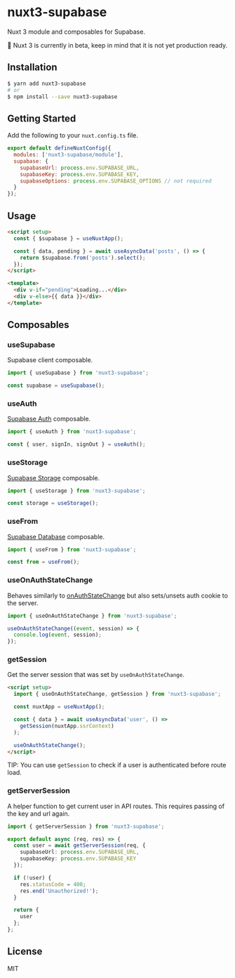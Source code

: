 # nuxt3-supabase

Nuxt 3 module and composables for Supabase.

🚧 Nuxt 3 is currently in beta, keep in mind that it is not yet production ready.

## Installation

```bash
$ yarn add nuxt3-supabase
# or
$ npm install --save nuxt3-supabase
```

## Getting Started

Add the following to your `nuxt.config.ts` file.

```js
export default defineNuxtConfig({
  modules: ['nuxt3-supabase/module'],
  supabase: {
    supabaseUrl: process.env.SUPABASE_URL,
    supabaseKey: process.env.SUPABASE_KEY,
    supabaseOptions: process.env.SUPABASE_OPTIONS // not required
  }
});
```

## Usage

```html
<script setup>
  const { $supabase } = useNuxtApp();

  const { data, pending } = await useAsyncData('posts', () => {
    return $supabase.from('posts').select();
  });
</script>

<template>
  <div v-if="pending">Loading...</div>
  <div v-else>{{ data }}</div>
</template>
```

## Composables

### useSupabase

Supabase client composable.

```ts
import { useSupabase } from 'nuxt3-supabase';

const supabase = useSupabase();
```

### useAuth

[Supabase Auth](https://supabase.io/docs/guides/auth) composable.

```ts
import { useAuth } from 'nuxt3-supabase';

const { user, signIn, signOut } = useAuth();
```

### useStorage

[Supabase Storage](https://supabase.io/docs/guides/storage) composable.

```ts
import { useStorage } from 'nuxt3-supabase';

const storage = useStorage();
```

### useFrom

[Supabase Database](https://supabase.io/docs/guides/database) composable.

```ts
import { useFrom } from 'nuxt3-supabase';

const from = useFrom();
```

### useOnAuthStateChange

Behaves similarly to [onAuthStateChange](https://supabase.io/docs/reference/javascript/auth-onauthstatechange) but also sets/unsets auth cookie to the server.

```ts
import { useOnAuthStateChange } from 'nuxt3-supabase';

useOnAuthStateChange((event, session) => {
  console.log(event, session);
});
```

### getSession

Get the server session that was set by `useOnAuthStateChange`.

```html
<script setup>
  import { useOnAuthStateChange, getSession } from 'nuxt3-supabase';

  const nuxtApp = useNuxtApp();

  const { data } = await useAsyncData('user', () =>
    getSession(nuxtApp.ssrContext)
  );

  useOnAuthStateChange();
</script>
```

TIP: You can use `getSession` to check if a user is authenticated before route load.

### getServerSession

A helper function to get current user in API routes. This requires passing of the key and url again.

```ts
import { getServerSession } from 'nuxt3-supabase';

export default async (req, res) => {
  const user = await getServerSession(req, {
    supabaseUrl: process.env.SUPABASE_URL,
    supabaseKey: process.env.SUPABASE_KEY
  });

  if (!user) {
    res.statusCode = 400;
    res.end('Unauthorized!');
  }

  return {
    user
  };
};
```

## License

MIT
